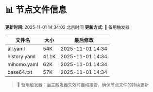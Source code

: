 # 📊 节点文件信息

**更新时间**: 2025-11-01 14:34:02 北京时间
**更新方式**: 🔄 备用触发器

| 文件名 | 大小 | 最后修改 |
|--------|------|----------|
| all.yaml | 54K | 2025-11-01 14:34 |
| history.yaml | 411K | 2025-11-01 14:34 |
| mihomo.yaml | 62K | 2025-11-01 14:34 |
| base64.txt | 57K | 2025-11-01 14:34 |

> 🔄 备用触发器：当主触发器失效时自动接管，确保节点文件的持续更新
